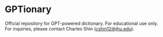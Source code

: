 # GPTionary
Official repository for GPT-powered dictionary. For educational use only.   
For inquiries, please contact Charles Shin (cshin12@jhu.edu).
